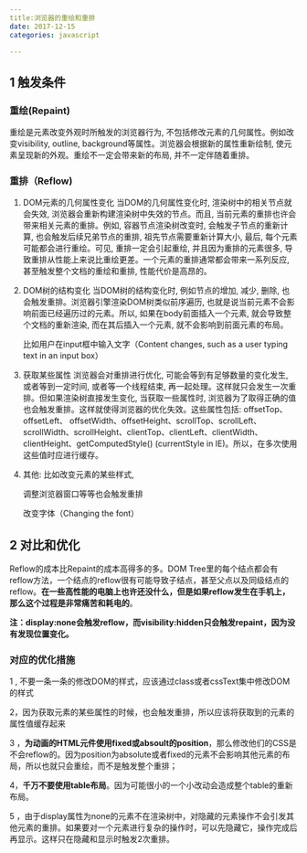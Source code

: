 ```yaml
---
title:浏览器的重绘和重排
date: 2017-12-15
categories: javascript

---
```


## 1 触发条件

### 重绘(Repaint)

重绘是元素改变外观时所触发的浏览器行为, 不包括修改元素的几何属性。例如改变visibility, outline, background等属性。浏览器会根据新的属性重新绘制, 使元素呈现新的外观。重绘不一定会带来新的布局, 并不一定伴随着重排。

### 重排（Reflow)

1. DOM元素的几何属性变化
   当DOM的几何属性变化时, 渲染树中的相关节点就会失效, 浏览器会重新构建渲染树中失效的节点。而且, 当前元素的重排也许会带来相关元素的重排。例如, 容器节点渲染树改变时, 会触发子节点的重新计算, 也会触发后续兄弟节点的重排, 祖先节点需要重新计算大小, 最后, 每个元素可能都会进行重绘。可见, 重排一定会引起重绘, 并且因为重排的元素很多, 导致重排从性能上来说比重绘更差。一个元素的重排通常都会带来一系列反应, 甚至触发整个文档的重绘和重排, 性能代价是高昂的。

2. DOM树的结构变化
   当DOM树的结构变化时, 例如节点的增加, 减少, 删除, 也会触发重排。浏览器引擎渲染DOM树类似前序遍历, 也就是说当前元素不会影响前面已经遍历过的元素。所以, 如果在body前面插入一个元素, 就会导致整个文档的重新渲染, 而在其后插入一个元素, 就不会影响到前面元素的布局。

   比如用户在input框中输入文字（Content changes, such as a user typing text in
   an input box）

3. 获取某些属性
   浏览器会对重排进行优化, 可能会等到有足够数量的变化发生, 或者等到一定时间, 或者等一个线程结束, 再一起处理。这样就只会发生一次重排。但如果渲染树直接发生变化, 当获取一些属性时, 浏览器为了取得正确的值也会触发重排。这样就使得浏览器的优化失效。这些属性包括: offsetTop、offsetLeft、 offsetWidth、offsetHeight、scrollTop、scrollLeft、scrollWidth、scrollHeight、clientTop、clientLeft、clientWidth、clientHeight、getComputedStyle() (currentStyle in IE)。所以，在多次使用这些值时应进行缓存。

4. 其他: 比如改变元素的某些样式, 

   调整浏览器窗口等等也会触发重排 

   改变字体（Changing the font）

## 2 对比和优化

Reflow的成本比Repaint的成本高得多的多。DOM Tree里的每个结点都会有reflow方法，一个结点的reflow很有可能导致子结点，甚至父点以及同级结点的reflow。**在一些高性能的电脑上也许还没什么，但是如果reflow发生在手机上，那么这个过程是非常痛苦和耗电的**。

**注：display:none会触发reflow，而visibility:hidden只会触发repaint，因为没有发现位置变化。**

### 对应的优化措施

1 , 不要一条一条的修改DOM的样式，应该通过class或者cssText集中修改DOM的样式

2，因为获取元素的某些属性的时候，也会触发重排，所以应该将获取到的元素的属性值缓存起来

3 ，**为动画的HTML元件使用fixed或absoult的position**，那么修改他们的CSS是不会reflow的。因为position为absolute或者fixed的元素不会影响其他元素的布局，所以也就只会重绘，而不是触发整个重排；

4，**千万不要使用table布局**。因为可能很小的一个小改动会造成整个table的重新布局。

5 ，由于display属性为none的元素不在渲染树中，对隐藏的元素操作不会引发其他元素的重排。如果要对一个元素进行复杂的操作时，可以先隐藏它，操作完成后再显示。这样只在隐藏和显示时触发2次重排。
